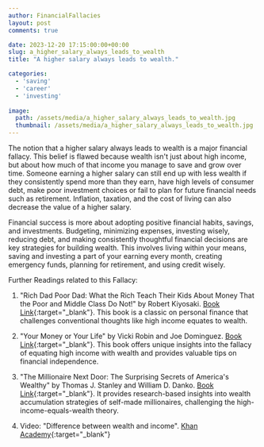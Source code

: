 ```yaml
---
author: FinancialFallacies
layout: post
comments: true

date: 2023-12-20 17:15:00:00+00:00  
slug: a_higher_salary_always_leads_to_wealth
title: "A higher salary always leads to wealth."

categories:
  - 'saving'
  - 'career'
  - 'investing'
  
image:
  path: /assets/media/a_higher_salary_always_leads_to_wealth.jpg
  thumbnail: /assets/media/a_higher_salary_always_leads_to_wealth.jpg
---
```


The notion that a higher salary always leads to wealth is a major financial fallacy. This belief is flawed because wealth isn't just about high income, but about how much of that income you manage to save and grow over time. Someone earning a higher salary can still end up with less wealth if they consistently spend more than they earn, have high levels of consumer debt, make poor investment choices or fail to plan for future financial needs such as retirement. Inflation, taxation, and the cost of living can also decrease the value of a higher salary. 

Financial success is more about adopting positive financial habits, savings, and investments. Budgeting, minimizing expenses, investing wisely, reducing debt, and making consistently thoughtful financial decisions are key strategies for building wealth. This involves living within your means, saving and investing a part of your earning every month, creating emergency funds, planning for retirement, and using credit wisely. 

Further Readings related to this Fallacy:

1. "Rich Dad Poor Dad: What the Rich Teach Their Kids About Money That the Poor and Middle Class Do Not!" by Robert Kiyosaki. [Book Link](https://www.amazon.com/Rich-Dad-Poor-Teach-Middle/dp/1612680194/ref=nosim?tag=financialfall-20){:target="_blank"}. This book is a classic on personal finance that challenges conventional thoughts like high income equates to wealth.
  
2. "Your Money or Your Life" by Vicki Robin and Joe Dominguez. [Book Link](https://www.amazon.com/Your-Money-Life-Transforming-Relationship/dp/0143115766/ref=nosim?tag=financialfall-20){:target="_blank"}. This book offers unique insights into the fallacy of equating high income with wealth and provides valuable tips on financial independence.

3. "The Millionaire Next Door: The Surprising Secrets of America's Wealthy" by Thomas J. Stanley and William D. Danko. [Book Link](https://www.amazon.com/Millionaire-Next-Door-Surprising-Americas/dp/1589795474/ref=nosim?tag=financialfall-20){:target="_blank"}. It provides research-based insights into wealth accumulation strategies of self-made millionaires, challenging the high-income-equals-wealth theory.

4. Video: "Difference between wealth and income". [Khan Academy](https://www.khanacademy.org/economics-finance-domain/macroeconomics/macroeconomics-income-inequality/piketty-capital/v/wealth-vs-income){:target="_blank"}
